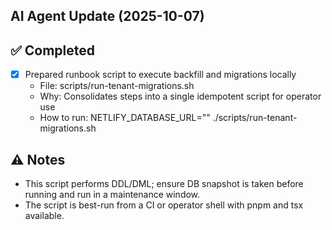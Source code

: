 

## AI Agent Update (2025-10-07)

## ✅ Completed
- [x] Prepared runbook script to execute backfill and migrations locally
  - File: scripts/run-tenant-migrations.sh
  - Why: Consolidates steps into a single idempotent script for operator use
  - How to run: NETLIFY_DATABASE_URL="<conn>" ./scripts/run-tenant-migrations.sh

## ⚠️ Notes
- This script performs DDL/DML; ensure DB snapshot is taken before running and run in a maintenance window.
- The script is best-run from a CI or operator shell with pnpm and tsx available.
